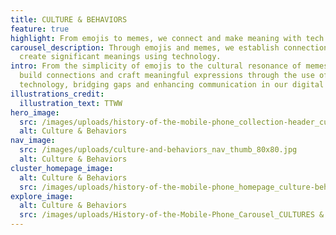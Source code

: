 ```yaml
---
title: CULTURE & BEHAVIORS
feature: true
highlight: From emojis to memes, we connect and make meaning with tech.
carousel_description: Through emojis and memes, we establish connections and
  create significant meanings using technology.
intro: From the simplicity of emojis to the cultural resonance of memes, we
  build connections and craft meaningful expressions through the use of
  technology, bridging gaps and enhancing communication in our digital age.
illustrations_credit:
  illustration_text: TTWW
hero_image:
  src: /images/uploads/history-of-the-mobile-phone_collection-header_culture-behaviors-600.png
  alt: Culture & Behaviors
nav_image:
  src: /images/uploads/culture-and-behaviors_nav_thumb_80x80.jpg
  alt: Culture & Behaviors
cluster_homepage_image:
  alt: Culture & Behaviors
  src: /images/uploads/history-of-the-mobile-phone_homepage_culture-behaviors-750.jpg
explore_image:
  alt: Culture & Behaviors
  src: /images/uploads/History-of-the-Mobile-Phone_Carousel_CULTURES & BEHAVIORS.jpg
---
```

